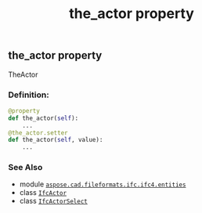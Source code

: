 ﻿---
title: the_actor property
second_title: Aspose.CAD for Python via .NET API References
description: 
type: docs
weight: 90
url: /python-net/aspose.cad.fileformats.ifc.ifc4.entities/ifcactor/the_actor/
is_root: false
---

## the_actor property


TheActor
### Definition:
```python
@property
def the_actor(self):
    ...
@the_actor.setter
def the_actor(self, value):
    ...
```

### See Also
* module [`aspose.cad.fileformats.ifc.ifc4.entities`](../../)
* class [`IfcActor`](/cad/python-net/aspose.cad.fileformats.ifc.ifc4.entities/ifcactor)
* class [`IfcActorSelect`](/cad/python-net/aspose.cad.fileformats.ifc.ifc4.types/ifcactorselect)
